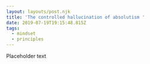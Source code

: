 ```yaml
---
layout: layouts/post.njk
title: 'The controlled hallucination of absolutism '
date: 2019-07-19T19:15:48.815Z
tags:
  - mindset
  - principles
---
```

Placeholder text
